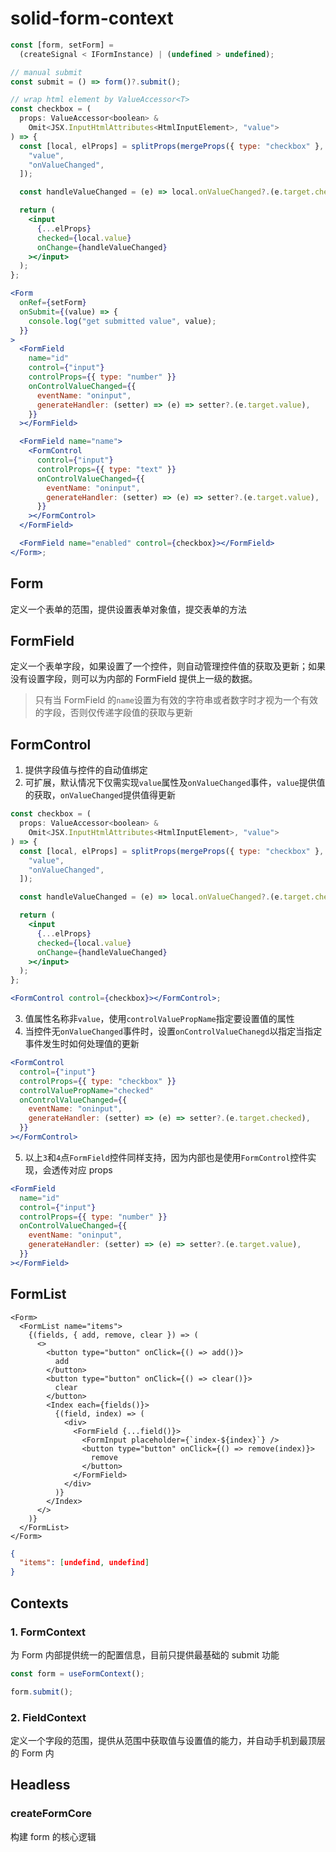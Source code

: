 # solid-form-context

```jsx
const [form, setForm] =
  (createSignal < IFormInstance) | (undefined > undefined);

// manual submit
const submit = () => form()?.submit();

// wrap html element by ValueAccessor<T>
const checkbox = (
  props: ValueAccessor<boolean> &
    Omit<JSX.InputHtmlAttributes<HtmlInputElement>, "value">
) => {
  const [local, elProps] = splitProps(mergeProps({ type: "checkbox" }, props), [
    "value",
    "onValueChanged",
  ]);

  const handleValueChanged = (e) => local.onValueChanged?.(e.target.checked);

  return (
    <input
      {...elProps}
      checked={local.value}
      onChange={handleValueChanged}
    ></input>
  );
};

<Form
  onRef={setForm}
  onSubmit={(value) => {
    console.log("get submitted value", value);
  }}
>
  <FormField
    name="id"
    control={"input"}
    controlProps={{ type: "number" }}
    onControlValueChanged={{
      eventName: "oninput",
      generateHandler: (setter) => (e) => setter?.(e.target.value),
    }}
  ></FormField>

  <FormField name="name">
    <FormControl
      control={"input"}
      controlProps={{ type: "text" }}
      onControlValueChanged={{
        eventName: "oninput",
        generateHandler: (setter) => (e) => setter?.(e.target.value),
      }}
    ></FormControl>
  </FormField>

  <FormField name="enabled" control={checkbox}></FormField>
</Form>;
```

## Form

定义一个表单的范围，提供设置表单对象值，提交表单的方法

## FormField

定义一个表单字段，如果设置了一个控件，则自动管理控件值的获取及更新；如果没有设置字段，则可以为内部的 FormField 提供上一级的数据。

> 只有当 FormField 的`name`设置为有效的字符串或者数字时才视为一个有效的字段，否则仅传递字段值的获取与更新

## FormControl

1. 提供字段值与控件的自动值绑定
2. 可扩展，默认情况下仅需实现`value`属性及`onValueChanged`事件，`value`提供值的获取，`onValueChanged`提供值得更新

```jsx
const checkbox = (
  props: ValueAccessor<boolean> &
    Omit<JSX.InputHtmlAttributes<HtmlInputElement>, "value">
) => {
  const [local, elProps] = splitProps(mergeProps({ type: "checkbox" }, props), [
    "value",
    "onValueChanged",
  ]);

  const handleValueChanged = (e) => local.onValueChanged?.(e.target.checked);

  return (
    <input
      {...elProps}
      checked={local.value}
      onChange={handleValueChanged}
    ></input>
  );
};

<FormControl control={checkbox}></FormControl>;
```

3. 值属性名称非`value`，使用`controlValuePropName`指定要设置值的属性
4. 当控件无`onValueChanged`事件时，设置`onControlValueChanegd`以指定当指定事件发生时如何处理值的更新

```jsx
<FormControl
  control={"input"}
  controlProps={{ type: "checkbox" }}
  controlValuePropName="checked"
  onControlValueChanged={{
    eventName: "oninput",
    generateHandler: (setter) => (e) => setter?.(e.target.checked),
  }}
></FormControl>
```

5. 以上`3`和`4`点`FormField`控件同样支持，因为内部也是使用`FormControl`控件实现，会透传对应 props

```jsx
<FormField
  name="id"
  control={"input"}
  controlProps={{ type: "number" }}
  onControlValueChanged={{
    eventName: "oninput",
    generateHandler: (setter) => (e) => setter?.(e.target.value),
  }}
></FormField>
```

## FormList

```tsx
<Form>
  <FormList name="items">
    {(fields, { add, remove, clear }) => (
      <>
        <button type="button" onClick={() => add()}>
          add
        </button>
        <button type="button" onClick={() => clear()}>
          clear
        </button>
        <Index each={fields()}>
          {(field, index) => (
            <div>
              <FormField {...field()}>
                <FormInput placeholder={`index-${index}`} />
                <button type="button" onClick={() => remove(index)}>
                  remove
                </button>
              </FormField>
            </div>
          )}
        </Index>
      </>
    )}
  </FormList>
</Form>
```

```json
{
  "items": [undefind, undefind]
}
```

## Contexts

### 1. FormContext

为 Form 内部提供统一的配置信息，目前只提供最基础的 submit 功能

```javascript
const form = useFormContext();

form.submit();
```

### 2. FieldContext

定义一个字段的范围，提供从范围中获取值与设置值的能力，并自动手机到最顶层的 Form 内

## Headless

### createFormCore

构建 form 的核心逻辑
